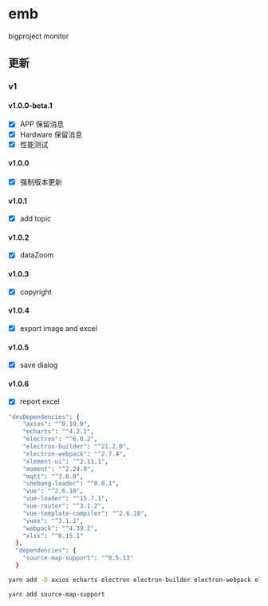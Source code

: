 
# emb
bigproject monitor

## 更新
### v1

#### v1.0.0-beta.1
- [x] APP 保留消息
- [x] Hardware 保留消息
- [x] 性能测试

#### v1.0.0
- [x] 强制版本更新

#### v1.0.1
- [x] add topic

#### v1.0.2
- [x] dataZoom

#### v1.0.3
- [x] copyright

#### v1.0.4
- [x] export image and excel

#### v1.0.5
- [x] save dialog

#### v1.0.6
- [x] report excel

``` bash
"devDependencies": {
    "axios": "^0.19.0",
    "echarts": "^4.2.1",
    "electron": "^6.0.2",
    "electron-builder": "^21.2.0",
    "electron-webpack": "^2.7.4",
    "element-ui": "^2.11.1",
    "moment": "^2.24.0",
    "mqtt": "^3.0.0",
    "shebang-loader": "^0.0.1",
    "vue": "^2.6.10",
    "vue-loader": "^15.7.1",
    "vue-router": "^3.1.2",
    "vue-template-compiler": "^2.6.10",
    "vuex": "^3.1.1",
    "webpack": "^4.39.2",
    "xlsx": "^0.15.1"
  },
  "dependencies": {
    "source-map-support": "^0.5.13"
  }

yarn add -D axios echarts electron electron-builder electron-webpack element-ui moment mqtt shebang-loader vue vue-loader vue-router vue-template-compiler vuex webpack xlsx

yarn add source-map-support
```

